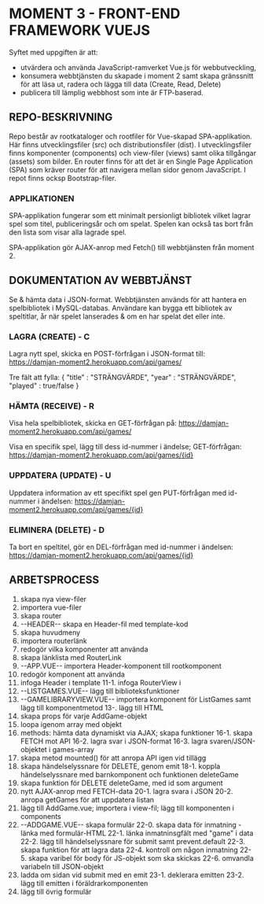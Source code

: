 # MOMENT 3 - FRONT-END FRAMEWORK VUEJS
Syftet med uppgiften är att:
* utvärdera och använda JavaScript-ramverket Vue.js för webbutveckling,
* konsumera webbtjänsten du skapade i moment 2 samt skapa gränssnitt för att läsa ut, radera och lägga till data (Create, Read, Delete)
* publicera till lämplig webbhost som inte är FTP-baserad.

## REPO-BESKRIVNING
Repo består av rootkataloger och rootfiler för Vue-skapad SPA-applikation. Här finns utvecklingsfiler (src) och distributionsfiler (dist). I utvecklingsfiler finns komponenter (components) och view-filer (views) samt olika tillgångar (assets) som bilder. En router finns för att det är en Single Page Application (SPA) som kräver router för att navigera mellan sidor genom JavaScript. I repot finns ocksp Bootstrap-filer.

### APPLIKATIONEN
SPA-applikation fungerar som ett minimalt persionligt bibliotek vilket lagrar spel som titel, publiceringsår och om spelat. Spelen kan också tas bort från den lista som visar alla lagrade spel.

SPA-applikation gör AJAX-anrop med Fetch() till webbtjänsten från moment 2.  

## DOKUMENTATION AV WEBBTJÄNST
Se & hämta data i JSON-format. Webbtjänsten används för att hantera en spelbibliotek i MySQL-databas. Användare kan bygga ett bibliotek av speltitlar, år när spelet lanserades & om en har spelat det eller inte.

### LAGRA (CREATE) - C
Lagra nytt spel, skicka en POST-förfrågan i JSON-format till:
https://damjan-moment2.herokuapp.com/api/games/

Tre fält att fylla:
{
    "title" : "STRÄNGVÄRDE",
    "year" : "STRÄNGVÄRDE",
    "played" : true/false
}

### HÄMTA (RECEIVE) - R
Visa hela spelbibliotek, skicka en GET-förfrågan på:
https://damjan-moment2.herokuapp.com/api/games/

Visa en specifik spel, lägg till dess id-nummer i ändelse; GET-förfrågan:
https://damjan-moment2.herokuapp.com/api/games/{id}

### UPPDATERA (UPDATE) - U
Uppdatera information av ett specifikt spel gen PUT-förfrågan med id-nummer i ändelsen: 
https://damjan-moment2.herokuapp.com/api/games/{id} 

### ELIMINERA (DELETE) - D
Ta bort en speltitel, gör en DEL-förfrågan med id-nummer i ändelsen: 
https://damjan-moment2.herokuapp.com/api/games/{id}  

## ARBETSPROCESS
1. skapa nya view-filer
2. importera vue-filer
3. skapa router
4. --HEADER-- skapa en Header-fil med template-kod
5. skapa huvudmeny
6. importera routerlänk
7. redogör vilka komponenter att använda
8. skapa länklista med RouterLink
9. --APP.VUE-- importera Header-komponent till rootkomponent
10. redogör komponent att använda
11. infoga Header i template 
11-1. infoga RouterView i <main>
12. --LISTGAMES.VUE-- lägg till biblioteksfunktioner 
13. --GAMELIBRARYVIEW.VUE-- importera komponent för ListGames samt lägg till komponentmetod
13-. lägg till HTML
14. skapa props för varje AddGame-objekt
15. loopa igenom array med objekt
16. methods: hämta data dynamiskt via AJAX; skapa funktioner
16-1. skapa FETCH mot API
16-2. lagra svar i JSON-format
16-3. lagra svaren/JSON-objektet i games-array
17. skapa metod mounted() för att anropa API igen vid tillägg
18. skapa händelselyssnare för DELETE, genom emit 
18-1. koppla händelselyssnare med barnkomponent och funktionen deleteGame
19. skapa funktion för DELETE deleteGame, med id som argument
20. nytt AJAX-anrop med FETCH-data
20-1. lagra svara i JSON
20-2. anropa getGames för att uppdatera listan
21. lägg till AddGame.vue; importera i view-fil; lägg till komponenten i components
22. --ADDGAME.VUE-- skapa formulär
22-0. skapa data för inmatning - länka med formulär-HTML
22-1. länka inmatninsgfält med "game" i data
22-2. lägg till händelselyssnare för submit samt prevent.default
22-3. skapa funktion för att lagra data
22-4. kontroll om någon inmatning
22-5. skapa varibel för body för JS-objekt som ska skickas
22-6. omvandla variabeln till JSON-objekt
23. ladda om sidan vid submit med en emit
23-1. deklerara emitten 
23-2. lägg till emitten i föräldrarkomponenten
24. lägg till övrig formulär